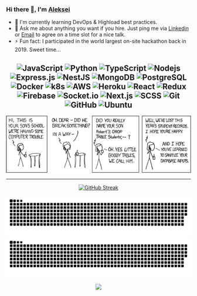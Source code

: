 ### Hi there 👋,  I'm [Aleksei](https://www.linkedin.com/in/nklwwlkn/)


- 🌱 I'm currently learning DevOps & Highload best practices.
- 💬 Ask me about anything you want if you hire. Just ping me via [Linkedin](https://www.linkedin.com/in/nklwwlkn/) or [Email](mailto:alex.nepochatyh@gmail.com) to agree on a time slot for a nice talk.
- ⚡ Fun fact: I participated in the world largest on-site hackathon back in 2019. Sweet time... 


<div align="center">


![JavaScript](https://img.shields.io/badge/-JavaScript-black?style=flat-square&logo=javascript)
![Python](https://img.shields.io/badge/-Python-black?style=flat-square&logo=python)
![TypeScript](https://img.shields.io/badge/-Typescript-black?style=flat-square&logo=Typescript)
![Nodejs](https://img.shields.io/badge/-Nodejs-black?style=flat-square&logo=Node.js)
![Express.js](https://img.shields.io/badge/-Express-black?style=flat-square&logo=expressjs)
![NestJS](https://img.shields.io/badge/-Nest-black?style=flat-square&logo=nestjs)
![MongoDB](https://img.shields.io/badge/-MongoDB-black?style=flat-square&logo=mongodb)
![PostgreSQL](https://img.shields.io/badge/-PostgreSQL-black?style=flat-square&logo=postgresql)
![Docker](https://img.shields.io/badge/-Docker-black?style=flat-square&logo=docker)
![k8s](https://img.shields.io/badge/-Kubernetes-black?style=flat-square&logo=kubernetes)
![AWS](https://img.shields.io/badge/-AWS-black?style=flat-square&logo=AWS)
![Heroku](https://img.shields.io/badge/-Heroku-black?style=flat-square&logo=heroku)
![React](https://img.shields.io/badge/-React-black?style=flat-square&logo=react)
![Redux](https://img.shields.io/badge/-Redux-black?style=flat-square&logo=Redux)
![Firebase](https://img.shields.io/badge/-Firebase-black?style=flat-square&logo=Firebase)
![Socket.io](https://img.shields.io/badge/-Socket-black?style=flat-square&logo=socket.io)
![Next.js](https://img.shields.io/badge/-Next-black?style=flat-square&logo=Next.js)
![SCSS](https://img.shields.io/badge/-SCSS-black?style=flat-square&logo=SASS)
![Git](https://img.shields.io/badge/-Git-black?style=flat-square&logo=git)
![GitHub](https://img.shields.io/badge/-GitHub-black?style=flat-square&logo=github)
![Ubuntu](https://img.shields.io/badge/-Ubuntu-black?style=flat-square&logo=ubuntu)
---

![Alt text](little_bobby_tables.png?raw=true "nice meme, isn't it?")

---

[![GitHub Streak](https://github-readme-streak-stats.herokuapp.com?user=nklwwlkn&theme=github-dark&hide_border=true&date_format=M%20j%5B%2C%20Y%5D&ring=00DD8D&fire=DD2727&stroke=DDDDDD&sideNums=DDDDDD)](https://github.com/nklwwlkn?tab=repositories)<br/>

![GitHub Snake Light](https://github.com/nklwwlkn/nklwwlkn/raw/output/github-contribution-grid-snake.svg#gh-light-mode-only)
![GitHub Snake dark](https://github.com/nklwwlkn/nklwwlkn/raw/output/github-contribution-grid-snake.svg#gh-dark-mode-only)

![](https://komarev.com/ghpvc/?username=nklwwlkn&style=for-the-badge&label=Visitors+Count+Since+2022&color=brightgreen)

</div>
